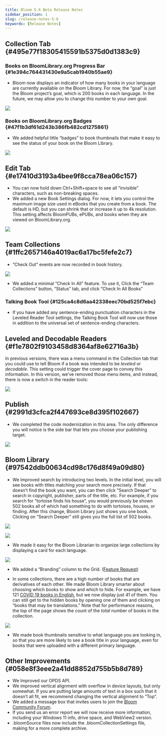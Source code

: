 ```yaml
---
title: Bloom 5.6 Beta Release Notes
sidebar_position: 1
slug: /release-notes-5-6
keywords: [Release Notes]
---
```




## Collection Tab {#495e77f18305415591b5375d0d1383c9}


### Books on BloomLibrary.org Progress Bar {#1e394c764431430e9a5cab1940b55ae9}


<div class='notion-row'>
<div class='notion-column' style={{width: 'calc((100% - (min(32px, 4vw) * 1)) * 0.5)'}}>

- Bloom now displays an indicator of how many books in your language are currently available on the Bloom Library.  For now, the “goal” is just the Bloom project’s goal, which is 200 books in each language. In the future, we may allow you to change this number to your own goal.

</div><div className='notion-spacer'></div>

<div class='notion-column' style={{width: 'calc((100% - (min(32px, 4vw) * 1)) * 0.5)'}}>


![](./release-notes-5-6.5e55a087-8ab5-4597-8c3c-764e1ed8169d.png)



</div><div className='notion-spacer'></div>
</div>


### Books on BloomLibrary.org Badges {#47f1b3df61d243b386fb482cd1275861}


<div class='notion-row'>
<div class='notion-column' style={{width: 'calc((100% - (min(32px, 4vw) * 1)) * 0.5)'}}>

- We added helpful little “badges” to book thumbnails that make it easy to see the status of your book on the Bloom Library.


</div><div className='notion-spacer'></div>

<div class='notion-column' style={{width: 'calc((100% - (min(32px, 4vw) * 1)) * 0.5)'}}>


![](./release-notes-5-6.9b72aadf-764e-4a76-89fa-cf8d26fbc823.png)


</div><div className='notion-spacer'></div>
</div>


## Edit Tab {#e17410d3193a4bee9f8cca78ea06c157}

- You can now hold down Ctrl+Shift+space to see all “invisible” characters, such as non-breaking spaces.
- We added a new Book Settings dialog. For now, it lets you control the maximum image size used in eBooks that you create from a book.  The default is HD, but you can shrink that or increase it up to 4k resolution. This setting affects BloomPUBs, ePUBs, and books when they are viewed on BloomLibrary.org.

![](./release-notes-5-6.07c1ee1a-0149-41d7-9b21-557d13064f66.png)


## Team Collections  {#1ffc2657146a4019ac6a17bc5fefe2c7}


<div class='notion-row'>
<div class='notion-column' style={{width: 'calc((100% - (min(32px, 4vw) * 1)) * 0.5)'}}>

- “Check Out” events are now recorded in book history.

</div><div className='notion-spacer'></div>

<div class='notion-column' style={{width: 'calc((100% - (min(32px, 4vw) * 1)) * 0.5)'}}>


![](./release-notes-5-6.c1141e56-9825-4de6-8fd4-a0abe3ba5b42.png)


</div><div className='notion-spacer'></div>
</div>

- We added a minimal “Check In All” feature. To use it, Click the “Team Collections” button, “Status” tab, and click “Check In All Books”

### Talking Book Tool {#125ca4c8d6aa42338eec70bd525f7ebc}

- If you have added any sentence-ending punctuation characters in the Leveled Reader Tool settings, the Talking Book Tool will now use those in addition to the universal set of sentence-ending characters.

## Leveled and Decodable Readers {#f1e7802f9103458d8364af8e62716a3b}


<div class='notion-row'>
<div class='notion-column' style={{width: 'calc((100% - (min(32px, 4vw) * 1)) * 0.5)'}}>


In previous versions, there was a menu command in the Collection tab that you could use to tell Bloom if a book was intended to be _leveled_ or _decodable_. This setting could trigger the cover page to convey this information. In this version, we’ve removed those menu items, and instead, there is now a switch in the reader tools:


</div><div className='notion-spacer'></div>

<div class='notion-column' style={{width: 'calc((100% - (min(32px, 4vw) * 1)) * 0.5)'}}>


![](./release-notes-5-6.ff9ed93d-de9f-49f5-89f9-add34ee3cb16.png)



</div><div className='notion-spacer'></div>
</div>


## Publish {#2991d3cfca2f447693ce8d395f102667}


<div class='notion-row'>
<div class='notion-column' style={{width: 'calc((100% - (min(32px, 4vw) * 1)) * 0.5)'}}>

- We  completed the code modernization in this area. The only difference you will notice is the side bar that lets you choose your publishing target.


</div><div className='notion-spacer'></div>

<div class='notion-column' style={{width: 'calc((100% - (min(32px, 4vw) * 1)) * 0.5)'}}>


![](./release-notes-5-6.89f923a1-217c-4c1a-896e-bd32123604f4.png)



</div><div className='notion-spacer'></div>
</div>


## Bloom Library {#97542ddb00634cd98c176d8f49a09d80}

- We improved search by introducing two levels. In the initial level, you will see books with titles matching your search more precisely. If that doesn’t find the book you want, you can then click “Search Deeper” to search in copyright, publisher, parts of the title, etc. For example, if you search for “tortoise finds his house”, you would previously be shown 502 books all of which had something to do with tortoises, houses, or finding. After this change, Bloom Library just shows you one book. Clicking on “Search Deeper” still gives you the full list of 502 books.

<div class='notion-row'>
<div class='notion-column' style={{width: 'calc((100% - (min(32px, 4vw) * 1)) * 0.4375)'}}>


![](./release-notes-5-6.5b4b7500-09ed-4d02-b266-b5cab2cd60b3.png)


</div><div className='notion-spacer'></div>

<div class='notion-column' style={{width: 'calc((100% - (min(32px, 4vw) * 1)) * 0.5625)'}}>


![](./release-notes-5-6.f5294fb9-779f-4858-a953-df45099b6424.png)


</div><div className='notion-spacer'></div>
</div>


<div class='notion-row'>
<div class='notion-column' style={{width: 'calc((100% - (min(32px, 4vw) * 1)) * 0.5)'}}>

- We made it easy for the Bloom Librarian to organize large collections by displaying a card for each language.

</div><div className='notion-spacer'></div>

<div class='notion-column' style={{width: 'calc((100% - (min(32px, 4vw) * 1)) * 0.5)'}}>


![](./release-notes-5-6.5e66fdf0-b264-4f30-9816-69eee773d9e0.png)


</div><div className='notion-spacer'></div>
</div>

- We added a “Branding” column to the Grid. ([Feature Request](https://community.software.sil.org/t/add-branding-to-the-grid-view-in-the-library/8063))

<div class='notion-row'>
<div class='notion-column' style={{width: 'calc((100% - (min(32px, 4vw) * 1)) * 0.5)'}}>

- In some collections, there are a high number of books that are derivatives of each other. We made Bloom Library smarter about choosing which books to show and which to hide. For example, we have 121 [COVID 19 books in English](https://bloomlibrary.org/covid19/:language:en), but we now display just 41 of them. You can still get to the hidden books by opening one of them and clicking on “books that may be translations.” Note that for performance reasons, the top of the page shows the count of the _total_ number of books in the collection.

</div><div className='notion-spacer'></div>

<div class='notion-column' style={{width: 'calc((100% - (min(32px, 4vw) * 1)) * 0.5)'}}>


![](./release-notes-5-6.9ad9259b-5d08-485c-9c3f-9c0e0c793cd6.png)


</div><div className='notion-spacer'></div>
</div>

- We made book thumbnails sensitive to what language you are looking in, so that you are more likely to see a book title in your language, even for books that were uploaded with a different primary language.

## Other Improvements {#058e8f3eee2a41dd8852d755b5b8d789}

- We Improved our OPDS API.
- We improved vertical alignment with overflow in device layouts, but only somewhat. If you are putting large amounts of text in a box such that it doesn’t all fit, we recommend changing the vertical alignment to “Top”.
- We added a message box that invites users to join the [Bloom Community Forum](https://community.software.sil.org/c/bloom/5).
- If you send us an error report we will now receive more information, including your Windows 11 info, drive space, and WebView2 version.
- .bloomSource files now include the .bloomCollectionSettings file, making for a more complete archive.
